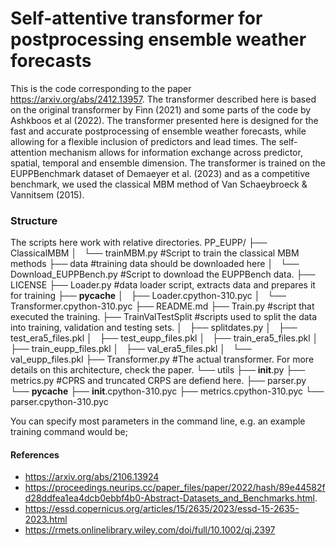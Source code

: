 # Self-attentive transformer for postprocessing ensemble weather forecasts
This is the code corresponding to the paper https://arxiv.org/abs/2412.13957. The transformer described here is based on the original transformer by Finn (2021) and some parts of the code by Ashkboos et al (2022).  The transformer presented here is designed for the fast and accurate postprocessing of ensemble weather forecasts, while allowing for a flexible inclusion of predictors and lead times. The self-attention mechanism allows for information exchange across predictor, spatial, temporal and ensemble dimension. The transformer is trained on the EUPPBenchmark dataset of Demaeyer et al. (2023) and
as a competitive benchmark, we used the classical MBM method of Van Schaeybroeck & Vannitsem (2015). 

### Structure
The scripts here work with relative directories. 
PP_EUPP/
├── ClassicalMBM
│   └── trainMBM.py  #Script to train the classical MBM methods 
├── data #training data should be downloaded here 
│   └── Download_EUPPBench.py  #Script to download the EUPPBench data. 
├── LICENSE
├── Loader.py #data loader script, extracts data and prepares it for training
├── __pycache__
│   ├── Loader.cpython-310.pyc
│   └── Transformer.cpython-310.pyc
├── README.md
├── Train.py #script that executed the training. 
├── TrainValTestSplit #scripts used to split the data into training, validation and testing sets. 
│   ├── splitdates.py
│   ├── test_era5_files.pkl
│   ├── test_eupp_files.pkl
│   ├── train_era5_files.pkl
│   ├── train_eupp_files.pkl
│   ├── val_era5_files.pkl
│   └── val_eupp_files.pkl
├── Transformer.py #The actual transformer. For more details on this architecture, check the paper. 
└── utils
    ├── __init__.py
    ├── metrics.py #CPRS and truncated CRPS are defiend here. 
    ├── parser.py
    └── __pycache__
        ├── __init__.cpython-310.pyc
        ├── metrics.cpython-310.pyc
        └── parser.cpython-310.pyc

You can specify most parameters in the command line, e.g. an example training command would be; 


#### References
 * https://arxiv.org/abs/2106.13924
 * https://proceedings.neurips.cc/paper_files/paper/2022/hash/89e44582fd28ddfea1ea4dcb0ebbf4b0-Abstract-Datasets_and_Benchmarks.html.
 * https://essd.copernicus.org/articles/15/2635/2023/essd-15-2635-2023.html
 * https://rmets.onlinelibrary.wiley.com/doi/full/10.1002/qj.2397
